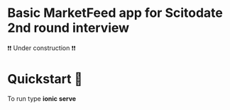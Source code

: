 # Basic MarketFeed app for Scitodate 2nd round interview 

:exclamation::exclamation: Under construction :exclamation::exclamation:

# Quickstart 🚀
To run type **ionic serve**
